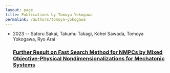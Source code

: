```yaml
---
layout: page
title: Publications by Tomoya Yokogawa
permalink: /authors/tomoya-yokogawa
---
```


<ul class="post-list">
<li><span class='post-meta'>2023 -- Satoru Sakai, Takumu Takagi, Kohei Sawada, Tomoya Yokogawa, Ryo Arai</span><h3><a class='post-link' href="{{ site.baseurl }}/further-result-on-fast-search-method-for-nmpcs-by-mixed-objective-physical-nondimensionalizations-for-mechatonic-systems">Further Result on Fast Search Method for NMPCs by Mixed Objective-Physical Nondimensionalizations for Mechatonic Systems</a></h3></li>

</ul>
